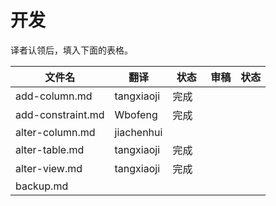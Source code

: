 # 开发

译者认领后，填入下面的表格。

| 文件名               | 翻译         | 状态   | 审稿   | 状态   |
| ----------------- | ---------- | ---- | ---- | ---- |
| add-column.md     | tangxiaoji | 完成   |      |      |
| add-constraint.md | Wbofeng    | 完成   |      |      |
| alter-column.md   | jiachenhui |      |      |      |
| alter-table.md    | tangxiaoji | 完成   |      |      |
| alter-view.md     | tangxiaoji | 完成    |      |      |
| backup.md |  ||||
